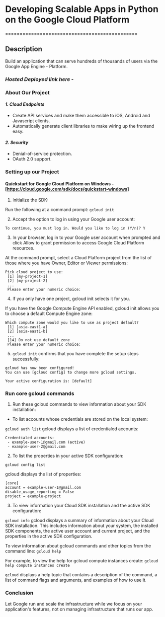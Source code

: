 # Developing Scalable Apps in Python on the Google Cloud Platform
==============================================

## Description

Build an application that can serve hundreds of thousands of users via the Google App Engine - Platform.

### *Hosted Deployed link here* -


### About Our Project

#### *1. Cloud Endpoints*
* Create API services and make them accessible to iOS, Android and Javascript clients.
* Automatically generate client libraries to make wiring up the frontend easy.

#### *2. Security*
* Denial-of-service protection.
* OAuth 2.0 support.

### Setting up our Project
#### Quickstart for Google Cloud Platform on Windows - [https://cloud.google.com/sdk/docs/quickstart-windows]
1. Initialize the SDK:

Run the following at a command prompt:
`gcloud init`

2. Accept the option to log in using your Google user account:

`To continue, you must log in. Would you like to log in (Y/n)? Y`

3. In your browser, log in to your Google user account when prompted and click Allow to grant permission to access Google Cloud Platform resources.

At the command prompt, select a Cloud Platform project from the list of those where you have Owner, Editor or Viewer permissions:
```
Pick cloud project to use:
 [1] [my-project-1]
 [2] [my-project-2]
 ...
 Please enter your numeric choice:
```

4. If you only have one project, gcloud init selects it for you.

If you have the Google Compute Engine API enabled, gcloud init allows you to choose a default Compute Engine zone:
```
Which compute zone would you like to use as project default?
 [1] [asia-east1-a]
 [2] [asia-east1-b]
 ...
 [14] Do not use default zone
 Please enter your numeric choice:
```

5. `gcloud init` confirms that you have complete the setup steps successfully:

```
gcloud has now been configured!
You can use [gcloud config] to change more gcloud settings.

Your active configuration is: [default]
```

### Run core gcloud commands

1. Run these gcloud commands to view information about your SDK installation:

* To list accounts whose credentials are stored on the local system:

`gcloud auth list`
gcloud displays a list of credentialed accounts:

```
Credentialed accounts:
 - example-user-1@gmail.com (active)
 - example-user-2@gmail.com

```

2. To list the properties in your active SDK configuration:

`gcloud config list`

gcloud displays the list of properties:

```
[core]
account = example-user-1@gmail.com
disable_usage_reporting = False
project = example-project
```

3. To view information your Cloud SDK installation and the active SDK configuration:

`gcloud info`
gcloud displays a summary of information about your Cloud SDK installation. This includes information about your system, the installed SDK components, the active user account and current project, and the properties in the active SDK configuration.

To view information about gcloud commands and other topics from the command line:
`gcloud help`

For example, to view the help for gcloud compute instances create:
`gcloud help compute instances create`

`gcloud` displays a help topic that contains a description of the command, a list of command flags and arguments, and examples of how to use it.


### Conclusion
Let Google run and scale the infrastructure while we focus on your application's features, not on managing infrastructure that runs our app.
